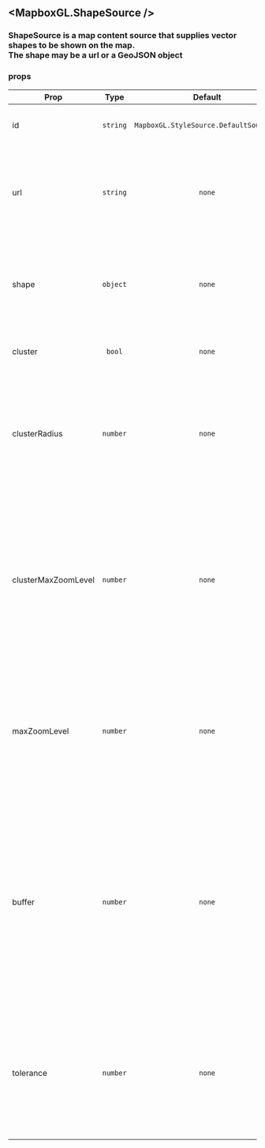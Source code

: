 ## <MapboxGL.ShapeSource />
### ShapeSource is a map content source that supplies vector shapes to be shown on the map.<br/>The shape may be a url or a GeoJSON object

### props
| Prop | Type | Default | Required | Description |
| ---- | :--: | :-----: | :------: | :----------: |
| id | `string` | `MapboxGL.StyleSource.DefaultSourceID` | `false` | A string that uniquely identifies the source. |
| url | `string` | `none` | `false` | An HTTP(S) URL, absolute file URL, or local file URL relative to the current application’s resource bundle. |
| shape | `object` | `none` | `false` | The contents of the source. A shape can represent a GeoJSON geometry, a feature, or a feature colllection. |
| cluster | `bool` | `none` | `false` | Enables clustering on the source for point shapes. |
| clusterRadius | `number` | `none` | `false` | Specifies the radius of each cluster if clustering is enabled.<br/>A value of 512 produces a radius equal to the width of a tile.<br/>The default value is 50. |
| clusterMaxZoomLevel | `number` | `none` | `false` | Specifies the maximum zoom level at which to cluster points if clustering is enabled.<br/>Defaults to one zoom level less than the value of maxZoomLevel so that, at the maximum zoom level,<br/>the shapes are not clustered. |
| maxZoomLevel | `number` | `none` | `false` | Specifies the maximum zoom level at which to create vector tiles.<br/>A greater value produces greater detail at high zoom levels.<br/>The default value is 18. |
| buffer | `number` | `none` | `false` | Specifies the size of the tile buffer on each side.<br/>A value of 0 produces no buffer. A value of 512 produces a buffer as wide as the tile itself.<br/>Larger values produce fewer rendering artifacts near tile edges and slower performance.<br/>The default value is 128. |
| tolerance | `number` | `none` | `false` | Specifies the Douglas-Peucker simplification tolerance.<br/>A greater value produces simpler geometries and improves performance.<br/>The default value is 0.375. |



